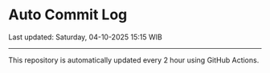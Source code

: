 # Auto Commit Log

Last updated: Saturday, 04-10-2025 15:15 WIB

---

This repository is automatically updated every 2 hour using GitHub Actions.
